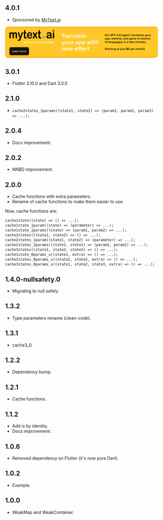 ## 4.0.1

* Sponsored by [MyText.ai](https://mytext.ai)

[![](./example/SponsoredByMyTextAi.png)](https://mytext.ai)

## 3.0.1

* Flutter 3.10.0 and Dart 3.0.0

## 2.1.0

* `cache2states_3params((state1, state2) => (param1, param2, param3) => ...);`

## 2.0.4

* Docs improvement.

## 2.0.2

* NNBD improvement.

## 2.0.0

* Cache functions with extra parameters.
* Rename of cache functions to make them easier to use.

Now, cache functions are:

```
cache1state((state) => () => ...);
cache1state_1param((state) => (parameter) => ...);
cache1state_2params((state) => (param1, param2) => ...);
cache2states((state1, state2) => () => ...);
cache2states_1param((state1, state2) => (parameter) => ...);
cache2states_2params((state1, state2) => (param1, param2) => ...);
cache3states((state1, state2, state3) => () => ...);
cache1state_0params_x((state1, extra) => () => ...);
cache2states_0params_x((state1, state2, extra) => () => ...);
cache3states_0params_x((state1, state2, state3, extra) => () => ...);
```    

## 1.4.0-nullsafety.0

* Migrating to null safety

## 1.3.2

* Type parameters rename (clean-code).

## 1.3.1

* cache3_0.

## 1.2.2

* Dependency bump.

## 1.2.1

* Cache functions.

## 1.1.2

* Add is by identity.
* Docs improvement.

## 1.0.6

* Removed dependency on Flutter (it's now pure Dart).

## 1.0.2

* Example.

## 1.0.0

* WeakMap and WeakContainer.

